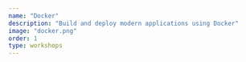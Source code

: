 ```yaml
---
name: "Docker"
description: "Build and deploy modern applications using Docker"
image: "docker.png"
order: 1
type: workshops
---
```

